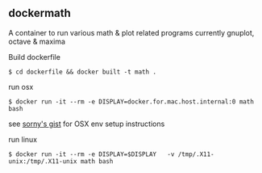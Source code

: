 ## dockermath

A container to run various math & plot related programs
currently gnuplot, octave & maxima

Build dockerfile

`$ cd dockerfile && docker built -t math .`

run osx

`$ docker run -it --rm -e DISPLAY=docker.for.mac.host.internal:0 math bash`

see [sorny's gist](https://gist.github.com/sorny/969fe55d85c9b0035b0109a31cbcb088) for OSX env setup instructions

run linux

`$ docker run -it --rm -e DISPLAY=$DISPLAY   -v /tmp/.X11-unix:/tmp/.X11-unix math bash`

